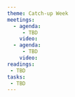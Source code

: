 ```yaml
---
theme: Catch-up Week
meetings:
  - agenda:
     - TBD
    video:
  - agenda:
     - TBD
    video:
readings:
 - TBD
tasks:
 - TBD
---
```

